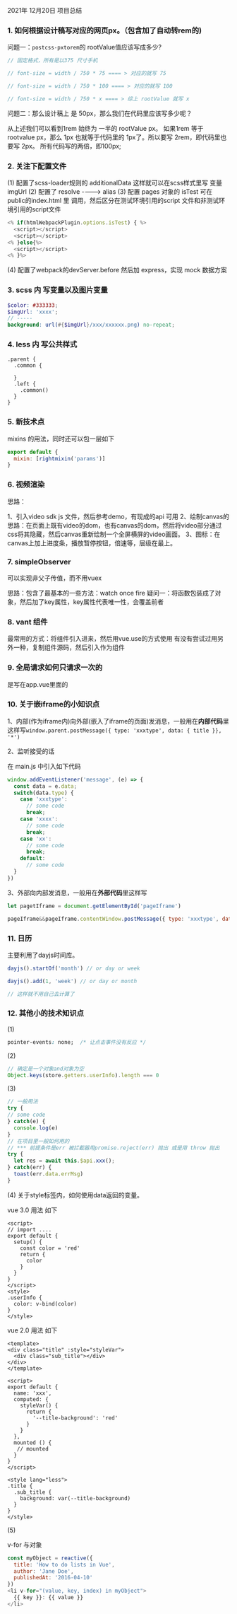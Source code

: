 2021年 12月20日 项目总结

### 1. 如何根据设计稿写对应的网页px。（包含加了自动转rem的)

问题一：`postcss-pxtorem`的 rootValue值应该写成多少?

```js
// 固定格式，所有是以375 尺寸手机

// font-size = width / 750 * 75 ==== > 对应的就写 75

// font-size = width / 750 * 100 ==== > 对应的就写 100

// font-size = width / 750 * x ==== > 综上 rootValue 就写 x

```
问题二：那么设计稿上 是 50px，那么我们在代码里应该写多少呢？

从上述我们可以看到1rem 始终为 一半的 rootValue px。
如果1rem 等于 rootvalue px，那么 1px 也就等于代码里的 1px了。所以要写 2rem，即代码里也要写 2px。
所有代码写的两倍，即100px;

### 2. 关注下配置文件
(1) 配置了scss-loader规则的 additionalData 这样就可以在scss样式里写 变量imgUrl
(2) 配置了 resolve ----> alias
(3) 配置 pages 对象的 isTest 可在public的index.html 里 调用，然后区分在测试环境引用的script 文件和非测试环境引用的script文件
```js
<% if(htmlWebpackPlugin.options.isTest) { %>
  <script></script>
  <script></script>
<% }else{%>
  <script></script>
<% }%>
```
(4) 配置了webpack的devServer.before 然后加 express，实现 mock 数据方案

### 3. scss 内 写变量以及图片变量
  
```scss
$color: #333333;
$imgUrl: 'xxxx';
// -----
background: url(#{$imgUrl}/xxx/xxxxxx.png) no-repeat;
```

### 4. less 内 写公共样式

```less
.parent {
  .common {

  }
  .left {
    .common()
  }
}
```

### 5. 新技术点

mixins 的用法，同时还可以包一层如下

```js
export default {
  mixin: [rightmixin('params')]
}
```

### 6. 视频渲染

思路：

1、引入video sdk js 文件，然后参考demo，有现成的api 可用
2、绘制canvas的思路：在页面上既有video的dom，也有canvas的dom，然后将video部分通过css将其隐藏，然后canvas重新绘制一个全屏横屏的video画面。
3、图标：在canvas上加上进度条，播放暂停按钮，倍速等，层级在最上。

### 7. simpleObserver

可以实现非父子传值，而不用vuex

思路：包含了最基本的一些方法：watch once fire 
疑问一：将函数包装成了对象，然后加了key属性，key属性代表唯一性，会覆盖前者

### 8. vant 组件

最常用的方式：将组件引入进来，然后用vue.use的方式使用
有没有尝试过用另外一种，复制组件源码，然后引入作为组件

### 9. 全局请求如何只请求一次的

是写在app.vue里面的

### 10. 关于嵌iframe的小知识点

1、内部(作为iframe内)向外部(嵌入了iframe的页面)发消息，一般用在**内部代码**里这样写`window.parent.postMessage({ type: 'xxxtype', data: { title }}, '*')`

2、监听接受的话

在 main.js 中引入如下代码

```js
window.addEventListener('message', (e) => {
  const data = e.data;
  switch(data.type) {
    case 'xxxtype':
      // some code
      break;
    case 'xxxx':
      // some code
      break;
    case 'xx':
      // some code
      break;
    default:
      // some code
  }
})
```
3、外部向内部发消息，一般用在**外部代码**里这样写
```js
let pagetIframe = document.getElementById('pageIframe')

pageIframe&&pageIframe.contentWindow.postMessage({ type: 'xxxtype', data: res }, '*')
```

### 11. 日历

主要利用了dayjs时间库。

```js
dayjs().startOf('month') // or day or week 

dayjs().add(1, 'week') // or day or month

// 这样就不用自己去计算了
```

### 12. 其他小的技术知识点

(1)
```css
pointer-events: none;  /* 让点击事件没有反应 */
```

(2)
```js
// 确定是一个对象and对象为空
Object.keys(store.getters.userInfo).length === 0
```

(3)
```js
// 一般用法
try {
// some code
} catch(e) {
  console.log(e)
}
// 在项目里一般如何用的
// *** 前提条件是err 被拦截器用promise.reject(err) 抛出 或是用 throw 抛出
try {
  let res = await this.$api.xxx();
} catch(err) {
  toast(err.data.errMsg)
}
```
(4)
关于style标签内，如何使用data返回的变量。

vue 3.0 用法 如下
```vue
<script>
// import ....
export default {
  setup() {
    const color = 'red'
    return {
      color
    }
  }
}
</script>
<style>
.userInfo {
  color: v-bind(color)
}
</style>
```

vue 2.0 用法 如下
```vue
<template>
<div class="title" :style="styleVar">
  <div class="sub_title"></div>
</div>
</template>

<script>
export default {
  name: 'xxx',
  computed: {
    styleVar() {
      return {
        '--title-background': 'red'
      }
    }
  },
  mounted () {
   // mounted
  }
}
</script>

<style lang="less">
.title {
  .sub_title {
    background: var(--title-background)
  }
}
</style>
```

(5)

v-for 与对象
```js
const myObject = reactive({
  title: 'How to do lists in Vue',
  author: 'Jane Doe',
  publishedAt: '2016-04-10'
})
<li v-for="(value, key, index) in myObject">
  {{ key }}: {{ value }}
</li>
```
